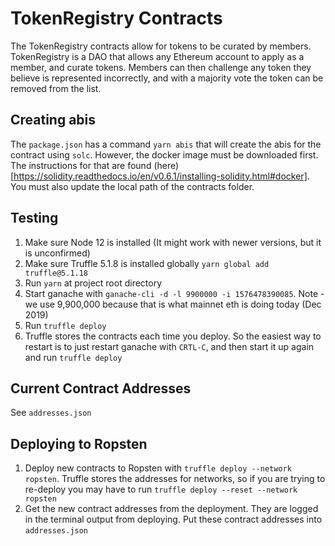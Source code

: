 # TokenRegistry Contracts
The TokenRegistry contracts allow for tokens to be curated by members. TokenRegistry is a DAO that allows any Ethereum account to apply as a member, and curate tokens. Members can then challenge any token they believe is represented incorrectly, and with a majority vote the token can be removed from the list. 

## Creating abis
The `package.json` has a command `yarn abis` that will create the abis for the contract using `solc`. However, the docker image must be downloaded first. The instructions for that are found (here)[https://solidity.readthedocs.io/en/v0.6.1/installing-solidity.html#docker]. You must also update the local path of the contracts folder.

## Testing
1. Make sure Node 12 is installed (It might work with newer versions, but it is unconfirmed)
2. Make sure Truffle 5.1.8 is installed globally `yarn global add truffle@5.1.18`
3. Run `yarn` at project root directory
4. Start ganache with `ganache-cli -d -l 9900000 -i 1576478390085`. Note - we use 9,900,000 because that is what mainnet eth is doing today (Dec 2019)
5. Run `truffle deploy`
6. Truffle stores the contracts each time you deploy. So the easiest way to restart is to just restart ganache with `CRTL-C`, and then start it up again and run `truffle deploy`

## Current Contract Addresses
See `addresses.json`

## Deploying to Ropsten
1. Deploy new contracts to Ropsten with `truffle deploy --network ropsten`. Truffle stores the addresses for networks, so if you are trying to re-deploy you may have to run `truffle deploy --reset --network ropsten`
2. Get the new contract addresses from the deployment. They are logged in the terminal output from deploying. Put these contract addresses into `addresses.json`
